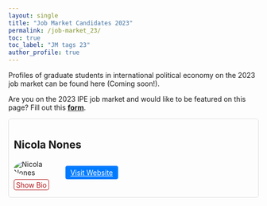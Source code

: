 ```yaml
---
layout: single
title: "Job Market Candidates 2023"
permalink: /job-market_23/
toc: true
toc_label: "JM tags 23"
author_profile: true
---
```


Profiles of graduate students in international political economy on the 2023 job market can be found here (Coming soon!).

Are you on the 2023 IPE job market and would like to be featured on this page? Fill out this <a href="https://docs.google.com/forms/d/e/1FAIpQLSdmoA9D7h90rv2wWilO6jyfFTSULvtl1eftsVdSDC6-64EffQ/viewform"><b>form</b></a>.

<style>
  HTML SCSSResult Skip Results Iframe EDIT ON
  body {
    padding: 100px;
    font-family: -apple-system, BlinkMacSystemFont, "Segoe UI", Roboto, Helvetica, Arial, sans-serif,
      "Apple Color Emoji", "Segoe UI Emoji", "Segoe UI Symbol";
  }

  .candidate {
    margin-bottom: 20px;
    border: 1px solid #ddd;
    padding: 10px;
    border-radius: 5px;
  }

  .candidate img {
    max-width: 100px;
    max-height: 100px;
    border-radius: 50%;
  }

  .candidate-details {
    display: none;
  }

  .candidate-details p {
    background: #eee;
    padding: 15px;
    border-radius: 4px;
    margin-top: 10px;
  }

  .show-details {
    display: inline-block;
    cursor: pointer;
    background: #007bff;
    color: #fff;
    padding: 5px 10px;
    border-radius: 4px;
  }
   details > summary:hover {
    color: #fff;
    background-color: #b21619 !important;
  }

  details > summary {
    display: inline-block;
    margin-bottom: 0.25em;
    padding: 0.125em 0.25em;
    color: #b21619;
    text-align: center;
    text-decoration: none !important;
    border: 1px solid;
    border-color: #b21619;
    border-radius: 4px;
    cursor: pointer;
  }

  details > summary::-webkit-details-marker {
    display: none;
    float: left;
  }

  details > p {
    margin-bottom: 0.25em;
    padding: 0.125em 0.25em;
    box-shadow: 1px 1px 2px #bbbbbb;
    display: none; /* Hide the bio initially */
  }
  
</style>


<div class="candidate">
  <h2>Nicola Nones</h2>
  <img src="https://gsipe-workshop.github.io/images/Nones_pic_sqaure.jpeg" alt="Nicola Nones">
  <a href="https://nicolanones.weebly.com" target="_blank" class="show-details">Visit Website</a>
 <details>
  <summary>Show Bio</summary>
  <p>
    Nicola is a PhD candidate at the University of Virginia, Charlottesville, studying International Relations and Quantitative Methods with a substantive focus on the political economy of finance and the media and a regional emphasis on European as well as Emerging Markets. His dissertation project investigates the relationship between investors' sentiments and socially constructed media categories, such as the BRICS and the PIIGS. Prior to pursuing graduate studies at UVA, he received a Bachelor and a Master in International Relations at the University of Bologna and a Master in International Political Economy at the London School of Economics.
  </p>
</details>
  </div>
</div>
